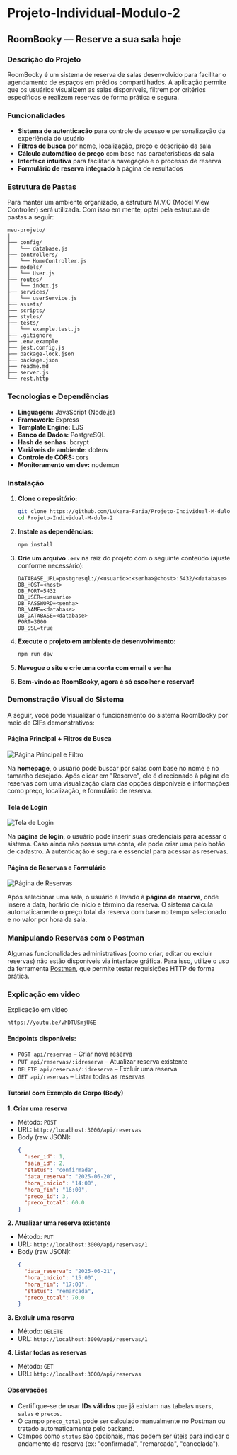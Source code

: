 # Projeto-Individual-Modulo-2

## RoomBooky — Reserve a sua sala hoje

### Descrição do Projeto  
RoomBooky é um sistema de reserva de salas desenvolvido para facilitar o agendamento de espaços em prédios compartilhados. A aplicação permite que os usuários visualizem as salas disponíveis, filtrem por critérios específicos e realizem reservas de forma prática e segura.

### Funcionalidades  
- **Sistema de autenticação** para controle de acesso e personalização da experiência do usuário  
- **Filtros de busca** por nome, localização, preço e descrição da sala  
- **Cálculo automático de preço** com base nas características da sala  
- **Interface intuitiva** para facilitar a navegação e o processo de reserva  
- **Formulário de reserva integrado** à página de resultados  

### Estrutura de Pastas
Para manter um ambiente organizado, a estrutura M.V.C (Model View Controller) será utilizada. Com isso em mente, optei pela estrutura de pastas a seguir:
```
meu-projeto/
│
├── config/
│   └── database.js
├── controllers/
│   └── HomeController.js
├── models/
│   └── User.js
├── routes/
│   └── index.js
├── services/
│   └── userService.js
├── assets/
├── scripts/
├── styles/
├── tests/
│   └── example.test.js
├── .gitignore
├── .env.example
├── jest.config.js
├── package-lock.json
├── package.json
├── readme.md
├── server.js
└── rest.http
```

### Tecnologias e Dependências

- **Linguagem:** JavaScript (Node.js)  
- **Framework:** Express  
- **Template Engine:** EJS  
- **Banco de Dados:** PostgreSQL  
- **Hash de senhas:** bcrypt  
- **Variáveis de ambiente:** dotenv  
- **Controle de CORS:** cors  
- **Monitoramento em dev:** nodemon  

### Instalação

1. **Clone o repositório:**
   ```bash
   git clone https://github.com/Lukera-Faria/Projeto-Individual-M-dulo-2.git
   cd Projeto-Individual-M-dulo-2
   ```

2. **Instale as dependências:**
   ```bash
   npm install
   ```

3. **Crie um arquivo `.env`** na raiz do projeto com o seguinte conteúdo (ajuste conforme necessário):
   ```env
   DATABASE_URL=postgresql://<usuario>:<senha>@<host>:5432/<database>
   DB_HOST=<host>
   DB_PORT=5432
   DB_USER=<usuario>
   DB_PASSWORD=<senha>
   DB_NAME=<database>
   DB_DATABASE=<database>
   PORT=3000
   DB_SSL=true
   ```

4. **Execute o projeto em ambiente de desenvolvimento:**
   ```bash
   npm run dev
   ```

5. **Navegue o site e crie uma conta com email e senha**

6. **Bem-vindo ao RoomBooky, agora é só escolher e reservar!**

### Demonstração Visual do Sistema

A seguir, você pode visualizar o funcionamento do sistema RoomBooky por meio de GIFs demonstrativos:

#### Página Principal + Filtros de Busca

![Página Principal e Filtro](/assets/PaginaPrincipal.gif)

Na **homepage**, o usuário pode buscar por salas com base no nome e no tamanho desejado. Após clicar em "Reserve", ele é direcionado à página de reservas com uma visualização clara das opções disponíveis e informações como preço, localização, e formulário de reserva.

#### Tela de Login

![Tela de Login](/assets/login.gif)

Na **página de login**, o usuário pode inserir suas credenciais para acessar o sistema. Caso ainda não possua uma conta, ele pode criar uma pelo botão de cadastro. A autenticação é segura e essencial para acessar as reservas.

#### Página de Reservas e Formulário

![Página de Reservas](/assets/reservas.gif)

Após selecionar uma sala, o usuário é levado à **página de reserva**, onde insere a data, horário de início e término da reserva. O sistema calcula automaticamente o preço total da reserva com base no tempo selecionado e no valor por hora da sala.

### Manipulando Reservas com o Postman

Algumas funcionalidades administrativas (como criar, editar ou excluir reservas) não estão disponíveis via interface gráfica. Para isso, utilize o uso da ferramenta [Postman](https://www.postman.com/), que permite testar requisições HTTP de forma prática.

### Explicação em video
Explicação em video
```
https://youtu.be/vhDTUSmjU6E
```

#### Endpoints disponíveis:

- `POST api/reservas` – Criar nova reserva  
- `PUT api/reservas/:idreserva` – Atualizar reserva existente  
- `DELETE api/reservas/:idreserva` – Excluir uma reserva  
- `GET api/reservas` – Listar todas as reservas  

####  Tutorial com Exemplo de Corpo (Body)

**1. Criar uma reserva**  
- Método: `POST`  
- URL: `http://localhost:3000/api/reservas`  
- Body (raw JSON):
  ```json
  {
    "user_id": 1,
    "sala_id": 2,
    "status": "confirmada",
    "data_reserva": "2025-06-20",
    "hora_inicio": "14:00",
    "hora_fim": "16:00",
    "preco_id": 3,
    "preco_total": 60.0
  }
  ```

**2. Atualizar uma reserva existente**  
- Método: `PUT`  
- URL: `http://localhost:3000/api/reservas/1`  
- Body (raw JSON):
  ```json
  {
    "data_reserva": "2025-06-21",
    "hora_inicio": "15:00",
    "hora_fim": "17:00",
    "status": "remarcada",
    "preco_total": 70.0
  }
  ```

**3. Excluir uma reserva**  
- Método: `DELETE`  
- URL: `http://localhost:3000/api/reservas/1`

**4. Listar todas as reservas**  
- Método: `GET`  
- URL: `http://localhost:3000/api/reservas`

#### Observações
- Certifique-se de usar **IDs válidos** que já existam nas tabelas `users`, `salas` e `precos`.
- O campo `preco_total` pode ser calculado manualmente no Postman ou tratado automaticamente pelo backend.
- Campos como `status` são opcionais, mas podem ser úteis para indicar o andamento da reserva (ex: "confirmada", "remarcada", "cancelada").
